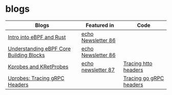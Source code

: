 # blogs
|Blogs|Featured in|Code|
|-----|----|------------|
|[Intro into eBPF and Rust](https://dev.to/maheshrayas/-intro-into-ebpf-and-rust-l2m)|[echo Newsletter 86](https://isovalent-9197153.hs-sites.com/echo-news-episode-86-ebpf-networking-at-bytedance.-installing-cilium-on-eks) ||[syscall tracer](https://github.com/maheshrayas/blogs/tree/main/ebpf/01-intro-ebpf-rust/code/syscall-tracer)|
|[Understanding eBPF Core Building Blocks](https://dev.to/maheshrayas/-02-understanding-ebpf-core-building-blocks-1221) |[echo Newsletter 86](https://isovalent-9197153.hs-sites.com/echo-news-episode-86-ebpf-networking-at-bytedance.-installing-cilium-on-eks) | |
|[Kprobes and KRetProbes](https://dev.to/maheshrayas/-03-lets-understand-kprobes-kretprobes-4ke)|[echo newsletter 87](https://isovalent-9197153.hs-sites.com/echo-news-episode-87-tcp-in-udp-with-ebpf.-cilium-for-bare-metal)|[Tracing htto headers](https://github.com/maheshrayas/blogs/tree/main/ebpf/03-tracing-http-headers/code/trace-http1-headers)|
|[Uprobes: Tracing gRPC Headers]([https://dev.to/maheshrayas/-03-lets-understand-kprobes-kretprobes-4ke](https://dev.to/maheshrayas/04-ebpf-uprobes-decoding-go-function-arguments-registers-memory-layout-to-parse-grpc-headers-6n8))||[Tracing go gRPC headers](https://github.com/maheshrayas/blogs/tree/main/ebpf/04-tracing-grpc-headers/code)|

